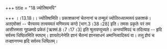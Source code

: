 +++
title = "18 ज्योतिषामपि"

+++
।।13.18।। ज्योतिषामिति। प्रकाशकानां चेतनानां च तन्मूलं ज्योतिरध्यात्मरूपं
प्रकाशकं। अतएवोक्तं -- चैत्त्यस्य तत्त्वममलं मणिमस्य कण्ठे
\[भाग.3।38।28\] इति। तमसः प्रकृतेः परं तम आसीत्तमसा गूह्ळमग्रे प्रकेतं
\[ऋक्सं.8।7।17।3\] इति श्रुतावप्युच्यते। अन्तर्यामिपदं च तदित्याह --
हृदि सर्वस्य धिष्ठितमिति स्पष्टम्। ज्ञायतेऽनेनेति ज्ञानं चैतन्यं
ज्ञानसाधनं अमानित्वादिरूपं वा। तत्तु ज्ञेयं च तज्ज्ञानगम्य हृदि सर्वस्य
धिष्ठितम्।
